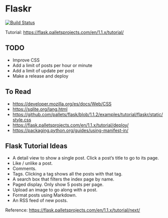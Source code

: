# Flaskr

[![Build Status](https://travis-ci.com/gorandp/flask_tutorial.svg?branch=main)](https://travis-ci.com/gorandp/flask_tutorial)

Tutorial: <https://flask.palletsprojects.com/en/1.1.x/tutorial/>

## TODO

- Improve CSS
- Add a limit of posts per hour or minute
- Add a limit of update per post
- Make a release and deploy

## To Read

- <https://developer.mozilla.org/es/docs/Web/CSS>
- <https://sqlite.org/lang.html>
- <https://github.com/pallets/flask/blob/1.1.2/examples/tutorial/flaskr/static/style.css>
- <https://flask.palletsprojects.com/en/1.1.x/tutorial/deploy/>
- <https://packaging.python.org/guides/using-manifest-in/>

## Flask Tutorial Ideas

- A detail view to show a single post. Click a post’s title to go to its page.
- Like / unlike a post.
- Comments.
- Tags. Clicking a tag shows all the posts with that tag.
- A search box that filters the index page by name.
- Paged display. Only show 5 posts per page.
- Upload an image to go along with a post.
- Format posts using Markdown.
- An RSS feed of new posts.

Reference: <https://flask.palletsprojects.com/en/1.1.x/tutorial/next/>
